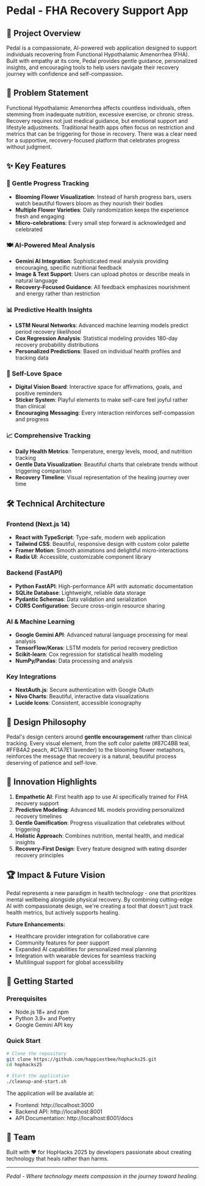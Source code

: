 # Pedal - FHA Recovery Support App

## 🌸 Project Overview

Pedal is a compassionate, AI-powered web application designed to support individuals recovering from Functional Hypothalamic Amenorrhea (FHA). Built with empathy at its core, Pedal provides gentle guidance, personalized insights, and encouraging tools to help users navigate their recovery journey with confidence and self-compassion.

## 🎯 Problem Statement

Functional Hypothalamic Amenorrhea affects countless individuals, often stemming from inadequate nutrition, excessive exercise, or chronic stress. Recovery requires not just medical guidance, but emotional support and lifestyle adjustments. Traditional health apps often focus on restriction and metrics that can be triggering for those in recovery. There was a clear need for a supportive, recovery-focused platform that celebrates progress without judgment.

## ✨ Key Features

### 🌺 Gentle Progress Tracking
- **Blooming Flower Visualization**: Instead of harsh progress bars, users watch beautiful flowers bloom as they nourish their bodies
- **Multiple Flower Varieties**: Daily randomization keeps the experience fresh and engaging
- **Micro-celebrations**: Every small step forward is acknowledged and celebrated

### 🍽️ AI-Powered Meal Analysis
- **Gemini AI Integration**: Sophisticated meal analysis providing encouraging, specific nutritional feedback
- **Image & Text Support**: Users can upload photos or describe meals in natural language
- **Recovery-Focused Guidance**: All feedback emphasizes nourishment and energy rather than restriction

### 📊 Predictive Health Insights
- **LSTM Neural Networks**: Advanced machine learning models predict period recovery likelihood
- **Cox Regression Analysis**: Statistical modeling provides 180-day recovery probability distributions
- **Personalized Predictions**: Based on individual health profiles and tracking data

### 💝 Self-Love Space
- **Digital Vision Board**: Interactive space for affirmations, goals, and positive reminders
- **Sticker System**: Playful elements to make self-care feel joyful rather than clinical
- **Encouraging Messaging**: Every interaction reinforces self-compassion and progress

### 📈 Comprehensive Tracking
- **Daily Health Metrics**: Temperature, energy levels, mood, and nutrition tracking
- **Gentle Data Visualization**: Beautiful charts that celebrate trends without triggering comparison
- **Recovery Timeline**: Visual representation of the healing journey over time

## 🛠️ Technical Architecture

### Frontend (Next.js 14)
- **React with TypeScript**: Type-safe, modern web application
- **Tailwind CSS**: Beautiful, responsive design with custom color palette
- **Framer Motion**: Smooth animations and delightful micro-interactions
- **Radix UI**: Accessible, customizable component library

### Backend (FastAPI)
- **Python FastAPI**: High-performance API with automatic documentation
- **SQLite Database**: Lightweight, reliable data storage
- **Pydantic Schemas**: Data validation and serialization
- **CORS Configuration**: Secure cross-origin resource sharing

### AI & Machine Learning
- **Google Gemini API**: Advanced natural language processing for meal analysis
- **TensorFlow/Keras**: LSTM models for period recovery prediction
- **Scikit-learn**: Cox regression for statistical health modeling
- **NumPy/Pandas**: Data processing and analysis

### Key Integrations
- **NextAuth.js**: Secure authentication with Google OAuth
- **Nivo Charts**: Beautiful, interactive data visualizations
- **Lucide Icons**: Consistent, accessible iconography

## 🎨 Design Philosophy

Pedal's design centers around **gentle encouragement** rather than clinical tracking. Every visual element, from the soft color palette (#87C4BB teal, #FFB4A2 peach, #C1A7E1 lavender) to the blooming flower metaphors, reinforces the message that recovery is a natural, beautiful process deserving of patience and self-love.

## 🚀 Innovation Highlights

1. **Empathetic AI**: First health app to use AI specifically trained for FHA recovery support
2. **Predictive Modeling**: Advanced ML models providing personalized recovery timelines
3. **Gentle Gamification**: Progress visualization that celebrates without triggering
4. **Holistic Approach**: Combines nutrition, mental health, and medical insights
5. **Recovery-First Design**: Every feature designed with eating disorder recovery principles

## 🏆 Impact & Future Vision

Pedal represents a new paradigm in health technology - one that prioritizes mental wellbeing alongside physical recovery. By combining cutting-edge AI with compassionate design, we're creating a tool that doesn't just track health metrics, but actively supports healing.

**Future Enhancements:**
- Healthcare provider integration for collaborative care
- Community features for peer support
- Expanded AI capabilities for personalized meal planning
- Integration with wearable devices for seamless tracking
- Multilingual support for global accessibility

## 🔧 Getting Started

### Prerequisites
- Node.js 18+ and npm
- Python 3.9+ and Poetry
- Google Gemini API key

### Quick Start
```bash
# Clone the repository
git clone https://github.com/happiestbee/hophacks25.git
cd hophacks25

# Start the application
./cleanup-and-start.sh
```

The application will be available at:
- Frontend: http://localhost:3000
- Backend API: http://localhost:8001
- API Documentation: http://localhost:8001/docs

## 👥 Team

Built with ❤️ for HopHacks 2025 by developers passionate about creating technology that heals rather than harms.

---

*Pedal - Where technology meets compassion in the journey toward healing.*
